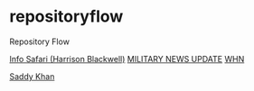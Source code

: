 # repositoryflow
Repository Flow

[Info Safari (Harrison Blackwell)](https://www.youtube.com/@InfoSafari01/videos)
[MILITARY NEWS UPDATE](https://www.youtube.com/@militarynewsupdate8932/videos)
[WHN](https://www.youtube.com/@worldhistorynetwork/videos)

[Saddy Khan](https://www.youtube.com/@sajjadsaddy/videos)